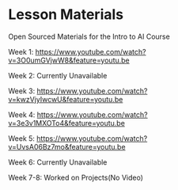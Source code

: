 # Lesson Materials
Open Sourced Materials for the Intro to AI Course

Week 1: https://www.youtube.com/watch?v=3O0umGVjwW8&feature=youtu.be

Week 2: Currently Unavailable

Week 3: https://www.youtube.com/watch?v=kwzVjyIwcwU&feature=youtu.be

Week 4: https://www.youtube.com/watch?v=3e3v1MXOTo4&feature=youtu.be

Week 5: https://www.youtube.com/watch?v=UvsA06Bz7mo&feature=youtu.be

Week 6: Currently Unavailable

Week 7-8: Worked on Projects(No Video)
